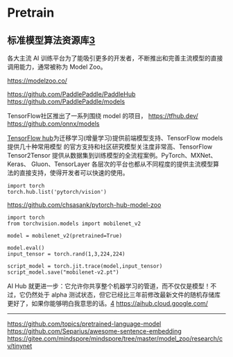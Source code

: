 
# Pretrain

## 标准模型算法资源库[3]

各大主流 AI 训练平台为了能吸引更多的开发者，不断推出和完善主流模型的直接调用能力，通常被称为 Model Zoo。

https://modelzoo.co/

https://github.com/PaddlePaddle/PaddleHub
https://github.com/PaddlePaddle/models

TensorFlow社区推出了一系列围绕 model 的项目，
https://tfhub.dev/
https://github.com/onnx/models

[TensorFlow hub](http://www.tensorflow.org/hub)为迁移学习(增量学习)提供前端模型支持、TensorFlow models 提供几十种常用模型 的官方支持和社区研究模型关注度非常高、TensorFlow Tensor2Tensor 提供从数据集到训练模型的全流程案例。PyTorch、MXNet、Keras、 Gluon、TensorLayer 各层次的平台也都从不同程度的提供主流模型算 法的直接支持，使得开发者可以快速的使用。

```{.python .input  n=1}
import torch
torch.hub.list('pytorch/vision')
```

https://github.com/chsasank/pytorch-hub-model-zoo

```
import torch
from torchvision.models import mobilenet_v2

model = mobilenet_v2(pretrained=True)

model.eval()
input_tensor = torch.rand(1,3,224,224)

script_model = torch.jit.trace(model,input_tensor)
script_model.save("mobilenet-v2.pt")
```

AI Hub 就更进一步：它允许你共享整个机器学习的管道，而不仅仅是模型！不过，它仍然处于 alpha 测试状态，但它已经比三年前修改最新文件的随机存储库更好了，如果你能够明白我意思的话。[4]
https://aihub.cloud.google.com/



---



https://github.com/topics/pretrained-language-model
https://github.com/Separius/awesome-sentence-embedding
https://gitee.com/mindspore/mindspore/tree/master/model_zoo/research/cv/tinynet

[2]: https://github.com/johnolafenwa/PytorchMobile/blob/master/convert.py
[3]: http://www.caict.ac.cn/kxyj/qwfb/bps/201810/P020181017317431141487.pdf
[4]: https://www.infoq.cn/article/iQl1Qjir3Kb*9cowQcKW?utm_source=related_read&utm_medium=article
